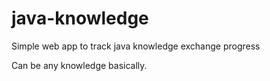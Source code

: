 # java-knowledge
Simple web app to track java knowledge exchange progress

Can be any knowledge basically.
